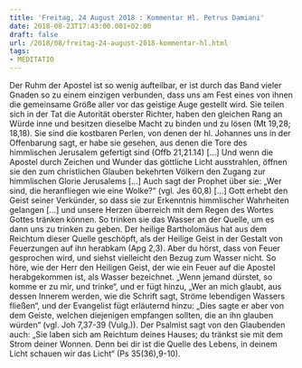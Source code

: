 ```yaml
---
title: 'Freitag, 24 August 2018 : Kommentar Hl. Petrus Damiani'
date: 2018-08-23T17:43:00.001+02:00
draft: false
url: /2018/08/freitag-24-august-2018-kommentar-hl.html
tags: 
- MEDITATIO
---
```


Der Ruhm der Apostel ist so wenig aufteilbar, er ist durch das Band vieler Gnaden so zu einem einzigen verbunden, dass uns am Fest eines von ihnen die gemeinsame Größe aller vor das geistige Auge gestellt wird. Sie teilen sich in der Tat die Autorität oberster Richter, haben den gleichen Rang an Würde inne und besitzen dieselbe Macht zu binden und zu lösen (Mt 19,28; 18,18). Sie sind die kostbaren Perlen, von denen der hl. Johannes uns in der Offenbarung sagt, er habe sie gesehen, aus denen die Tore des himmlischen Jerusalem gefertigt sind (Offb 21,21.14) \[…\] Und wenn die Apostel durch Zeichen und Wunder das göttliche Licht ausstrahlen, öffnen sie den zum christlichen Glauben bekehrten Völkern den Zugang zur himmlischen Glorie Jerusalems \[…\] Auch sagt der Prophet über sie: „Wer sind, die heranfliegen wie eine Wolke?“ (vgl. Jes 60,8) \[…\] Gott erhebt den Geist seiner Verkünder, so dass sie zur Erkenntnis himmlischer Wahrheiten gelangen \[…\] und unsere Herzen überreich mit dem Regen des Wortes Gottes tränken können. So trinken sie das Wasser an der Quelle, um es dann uns zu trinken zu geben. Der heilige Bartholomäus hat aus dem Reichtum dieser Quelle geschöpft, als der Heilige Geist in der Gestalt von Feuerzungen auf ihn herabkam (Apg 2,3). Aber du hörst, dass von Feuer gesprochen wird, und siehst vielleicht den Bezug zum Wasser nicht. So höre, wie der Herr den Heiligen Geist, der wie ein Feuer auf die Apostel herabgekommen ist, als Wasser bezeichnet. „Wenn jemand dürstet, so komme er zu mir, und trinke“, und er fügt hinzu, „Wer an mich glaubt, aus dessen Innerem werden, wie die Schrift sagt, Ströme lebendigen Wassers fließen“, und der Evangelist fügt erläuternd hinzu: „Dies sagte er aber von dem Geiste, welchen diejenigen empfangen sollten, die an ihn glauben würden“ (vgl. Joh 7,37-39 (Vulg.)). Der Psalmist sagt von den Glaubenden auch: „Sie laben sich am Reichtum deines Hauses; du tränkst sie mit dem Strom deiner Wonnen. Denn bei dir ist die Quelle des Lebens, in deinem Licht schauen wir das Licht“ (Ps 35(36),9-10).